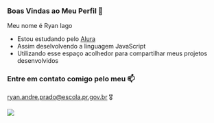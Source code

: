 ### Boas Vindas ao Meu Perfil 👋

Meu nome é Ryan Iago

- Estou estudando pelo [Alura](https)
- Assim deselvolvendo a linguagem JavaScript
- Utilizando esse espaço acolhedor para compartilhar meus projetos desenvolvidos

### Entre em contato comigo pelo meu 📫

ryan.andre.prado@escola.pr.gov.br
🎖️

![](
https://media1.tenor.com/m/fHBk0iPFwfQAAAAC/salute-yes-sir.gif)
